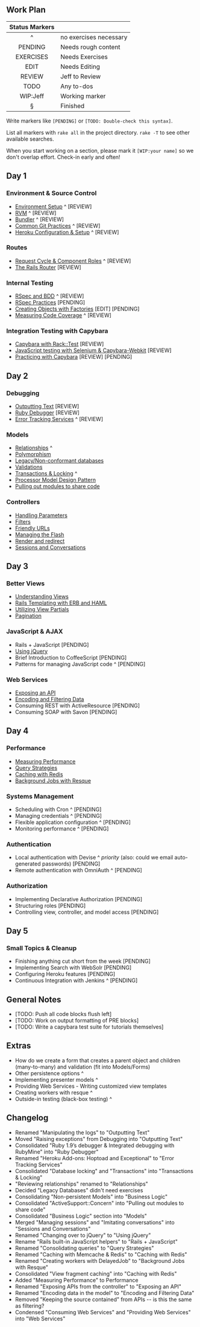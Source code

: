 ## Work Plan

|         Status Markers            ||
| :-: | :--------------------------- |
|  ^  | no exercises necessary       |
|  PENDING   | Needs rough content   |
|  EXERCISES | Needs Exercises       |
|  EDIT      | Needs Editing         |
|  REVIEW    | Jeff to Review        |
|  TODO      | Any to-dos            |
|  WIP:Jeff  | Working marker        |
|  §         | Finished              |

Write markers like `[PENDING]` or `[TODO: Double-check this syntax]`.

List all markers with `rake all` in the project directory. `rake -T` to see other available searches.

When you start working on a section, please mark it `[WIP:your name]` so we don't overlap effort. Check-in early and often!

## Day 1

###	Environment & Source Control

* [Environment Setup](environment/environment/) ^ [REVIEW]
* [RVM](/tutorials/environment/rvm/) ^ [REVIEW]
* [Bundler](/tutorials/environment/bundler/) ^ [REVIEW]
* [Common Git Practices](/tutorials/environment/git_strategy/) ^ [REVIEW]
* [Heroku Configuration & Setup](/tutorials/environment/heroku/) ^ [REVIEW]

###	Routes

* [Request Cycle & Component Roles](/tutorials/routes/request_cycle/) ^ [REVIEW]
* [The Rails Router](/tutorials/routes/router/) [REVIEW]

###	Internal Testing

* [RSpec and BDD](/tutorials/internal_testing/rspec_and_bdd/) ^ [REVIEW]
* [RSpec Practices](/tutorials/internal_testing/rspec_practices/) [PENDING]
* [Creating Objects with Factories](/tutorials/internal_testing/factories/) [EDIT] [PENDING]
* [Measuring Code Coverage](/tutorials/internal_testing/code_coverage/) ^ [REVIEW]

###	Integration Testing with Capybara

* [Capybara with Rack::Test](/tutorials/capybara/capybara_with_rack_test/) [REVIEW]
* [JavaScript testing with Selenium & Capybara-Webkit](/tutorials/capybara/capybara_with_selenium_and_webkit) [REVIEW]
* [Practicing with Capybara](/tutorials/capybara/capybara_practice/) [REVIEW] [PENDING]

## Day 2

###	Debugging

* [Outputting Text](/tutorials/debugging/outputting_text) [REVIEW]
* [Ruby Debugger](/tutorials/debugging/debugger) [REVIEW]
* [Error Tracking Services](/tutorials/debugging/error_services) ^ [REVIEW]

###	Models

* [Relationships](/tutorials/models/relationships) ^
* [Polymorphism](/tutorials/models/polymorphism)
* [Legacy/Non-conformant databases](/tutorials/models/legacy_databases)
* [Validations](/tutorials/models/validations)
* [Transactions & Locking](/tutorials/models/transactions) ^
* [Processor Model Design Pattern](/tutorials/models/processor_models)
* [Pulling out modules to share code](/tutorials/models/modules)

###	Controllers

* [Handling Parameters](/tutorials/controllers/parameters)
* [Filters](/tutorials/controllers/filters)
* [Friendly URLs](/tutorials/controllers/friendly-urls)
* [Managing the Flash](/tutorials/controllers/flash)
* [Render and redirect](/tutorials/controllers/render_and_redirect)
* [Sessions and Conversations](/tutorials/controllers/sessions_and_conversations)

## Day 3

###	Better Views

* [Understanding Views](/tutorials/better_views/understanding_views/)
* [Rails Templating with ERB and HAML](/tutorials/better_views/erb_and_haml/)
* [Utilizing View Partials](/tutorials/better_views/view_partials/)
* [Pagination](/tutorials/better_views/pagination/)

###	JavaScript & AJAX

* Rails + JavaScript [PENDING]
* [Using jQuery](/tutorials/javascript/jquery)
* Brief Introduction to CoffeeScript [PENDING]
* Patterns for managing JavaScript code ^ [PENDING]

###	Web Services

* [Exposing an API](/tutorials/web_services/api)
* [Encoding and Filtering Data](/tutorials/web_services/encoding_and_filtering)
* Consuming REST with ActiveResource [PENDING]
* Consuming SOAP with Savon [PENDING]

## Day 4

### Performance

* [Measuring Performance](/tutorials/performance/measuring)
* [Query Strategies](/tutorials/performance/queries)
* [Caching with Redis](/tutorials/performance/caching)
* [Background Jobs with Resque](/tutorials/performance/background_jobs)

### Systems Management

* Scheduling with Cron ^ [PENDING]
* Managing credentials ^ [PENDING]
* Flexible application configuration ^ [PENDING]
* Monitoring performance ^ [PENDING]

### Authentication

* Local authentication with Devise ^ *priority* (also: could we email auto-generated passwords)  [PENDING]
* Remote authentication with OmniAuth ^ [PENDING]

### Authorization

* Implementing Declarative Authorization [PENDING]
* Structuring roles [PENDING]
* Controlling view, controller, and model access [PENDING]

## Day 5

###	Small Topics & Cleanup

* Finishing anything cut short from the week [PENDING]
* Implementing Search with WebSolr [PENDING]
* Configuring Heroku features [PENDING]
* Continuous Integration with Jenkins ^ [PENDING] 

## General Notes

* [TODO: Push all code blocks flush left]
* [TODO: Work on output formatting of PRE blocks]
* [TODO: Write a capybara test suite for tutorials themselves]

## Extras

* How do we create a form that creates a parent object and children (many-to-many) and validation (fit into Models/Forms)
* Other persistence options ^
* Implementing presenter models ^
*	Providing Web Services - Writing customized view templates
*	Creating workers with resque ^
*	Outside-in testing (black-box testing) ^

## Changelog

* Renamed "Manipulating the logs" to "Outputting Text"
* Moved "Raising exceptions" from Debugging into "Outputting Text"
* Consolidated "Ruby 1.9’s debugger & Integrated debugging with RubyMine" into "Ruby Debugger"
* Renamed "Heroku Add-ons: Hoptoad and Exceptional" to "Error Tracking Services"
* Consolidated "Database locking" and "Transactions" into "Transactions & Locking"
* "Reviewing relationships" renamed to "Relationships"
* Decided "Legacy Databases" didn't need exercises
* Consolidating "Non-persistent Models" into "Business Logic"
* Consolidated "ActiveSupport::Concern" into "Pulling out modules to share code"
* Consolidated "Business Logic" section into "Models"
* Merged "Managing sessions" and "Imitating conversations" into "Sessions and Conversations"
* Renamed "Changing over to jQuery" to "Using jQuery"
* Rename "Rails built-in JavaScript helpers" to "Rails + JavaScript"
* Renamed "Consolidating queries" to "Query Strategies"
* Renamed "Caching with Memcache & Redis" to "Caching with Redis"
* Renamed "Creating workers with DelayedJob" to "Background Jobs with Resque"
* Consolidated "View fragment caching" into "Caching with Redis"
* Added "Measuring Performance" to Performance
* Renamed "Exposing APIs from the controller" to "Exposing an API"
* Renamed "Encoding data in the model" to "Encoding and Filtering Data"
* Removed "Keeping the source contained" from APIs -- is this the same as filtering?
* Condensed "Consuming Web Services" and "Providing Web Services" into "Web Services"
